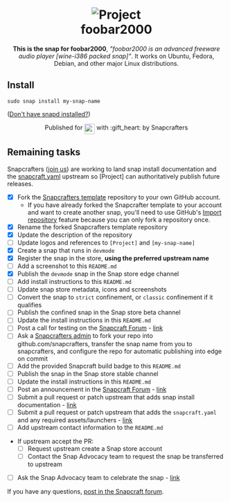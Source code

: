 <h1 align="center">
  <img src="https://github.com/mmtrt/foobar2000/blob/master/snap/gui/icon.png?raw=true" alt="Project">
  <br />
  foobar2000
</h1>

<p align="center"><b>This is the snap for foobar2000</b>, <i>"foobar2000 is an advanced freeware audio player [wine-i386 packed snap]"</i>. It works on Ubuntu, Fedora, Debian, and other major Linux
distributions.</p>

<!-- Uncomment and modify this when you are provided a build status badge
<p align="center">
<a href="https://build.snapcraft.io/user/snapcrafters/fork-and-rename-me"><img src="https://build.snapcraft.io/badge/snapcrafters/fork-and-rename-me.svg" alt="Snap Status"></a>
</p>
-->

## Install

    sudo snap install my-snap-name

([Don't have snapd installed?](https://snapcraft.io/docs/core/install))

<!-- Uncomment and modify this when you have a screenshot
![my-snap-name](screenshot.png?raw=true "my-snap-name")
-->

<p align="center">Published for <img src="http://anything.codes/slack-emoji-for-techies/emoji/tux.png" align="top" width="24" /> with :gift_heart: by Snapcrafters</p>

## Remaining tasks

Snapcrafters ([join us](https://forum.snapcraft.io/t/join-snapcrafters/1325)) 
are working to land snap install documentation and
the [snapcraft.yaml](https://github.com/snapcrafters/fork-and-rename-me/blob/master/snap/snapcraft.yaml)
upstream so [Project] can authoritatively publish future releases.

  - [x] Fork the [Snapcrafters template](https://github.com/snapcrafters/fork-and-rename-me) repository to your own GitHub account.
    - If you have already forked the Snapcrafter template to your account and want to create another snap, you'll need to use GitHub's [Import repository](https://github.com/new/import) feature because you can only fork a repository once.
  - [x] Rename the forked Snapcrafters template repository
  - [x] Update the description of the repository
  - [ ] Update logos and references to `[Project]` and `[my-snap-name]`
  - [x] Create a snap that runs in `devmode`
  - [x] Register the snap in the store, **using the preferred upstream name**
  - [ ] Add a screenshot to this `README.md`
  - [x] Publish the `devmode` snap in the Snap store edge channel
  - [ ] Add install instructions to this `README.md`
  - [ ] Update snap store metadata, icons and screenshots
  - [ ] Convert the snap to `strict` confinement, or `classic` confinement if it qualifies
  - [ ] Publish the confined snap in the Snap store beta channel
  - [ ] Update the install instructions in this `README.md`
  - [ ] Post a call for testing on the [Snapcraft Forum](https://forum.snapcraft.io) - [link]()
  - [ ] Ask a [Snapcrafters admin](https://github.com/orgs/snapcrafters/people?query=%20role%3Aowner) to fork your repo into github.com/snapcrafters, transfer the snap name from you to snapcrafters, and configure the repo for automatic publishing into edge on commit
  - [ ] Add the provided Snapcraft build badge to this `README.md`
  - [ ] Publish the snap in the Snap store stable channel
  - [ ] Update the install instructions in this `README.md`
  - [ ] Post an announcement in the [Snapcraft Forum](https://forum.snapcraft.io) - [link]()
  - [ ] Submit a pull request or patch upstream that adds snap install documentation - [link]()
  - [ ] Submit a pull request or patch upstream that adds the `snapcraft.yaml` and any required assets/launchers - [link]()
  - [ ] Add upstream contact information to the `README.md`  
  - If upstream accept the PR:
    - [ ] Request upstream create a Snap store account
    - [ ] Contact the Snap Advocacy team to request the snap be transferred to upstream
  - [ ] Ask the Snap Advocacy team to celebrate the snap - [link]()

If you have any questions, [post in the Snapcraft forum](https://forum.snapcraft.io).

<!-- 
## The Snapcrafters

| [![Your Name](http://gravatar.com/avatar/bc0bced65e963eb5c3a16cab8b004431/?s=128)](https://github.com/yourname/) |
| :---: |
| [Your Name](https://github.com/yourname/) |
--> 

<!-- Uncomment and modify this when you have upstream contacts
## Upstream

| [![Upstream Name](http://gravatar.com/avatar/bc0bced65e963eb5c3a16cab8b004431?s=128)](https://github.com/upstreamname) |
| :---: |
| [Upstream Name](https://github.com/upstreamname) |
-->
